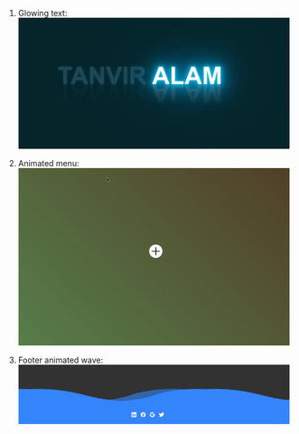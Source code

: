 1. Glowing text:
![animated-glowing-text/imags/Peek_2021-12-01_01-19.gif](animated-glowing-text/imags/Peek_2021-12-01_01-19.gif)

2. Animated menu:
![animated-glowing-text/imags/Peek_2021-12-01_01-26.gif](animated-glowing-text/imags/Peek_2021-12-01_01-26.gif)

3. Footer animated wave:
![animated-glowing-text/imags/Peek_2021-12-01_02-50.gif](animated-glowing-text/imags/Peek_2021-12-01_02-50.gif)
